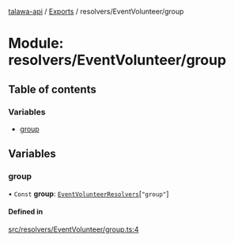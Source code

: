 [talawa-api](../README.md) / [Exports](../modules.md) / resolvers/EventVolunteer/group

# Module: resolvers/EventVolunteer/group

## Table of contents

### Variables

- [group](resolvers_EventVolunteer_group.md#group)

## Variables

### group

• `Const` **group**: [`EventVolunteerResolvers`](types_generatedGraphQLTypes.md#eventvolunteerresolvers)[``"group"``]

#### Defined in

[src/resolvers/EventVolunteer/group.ts:4](https://github.com/PalisadoesFoundation/talawa-api/blob/53234da/src/resolvers/EventVolunteer/group.ts#L4)
